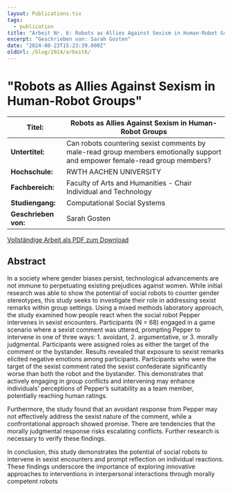 ```yaml
---
layout: Publications.tsx
tags:
  - publication
title: "Arbeit Nr. 6: Robots as Allies Against Sexism in Human-Robot Groups"
excerpt: "Geschrieben von: Sarah Gosten"
date: "2024-08-23T15:23:39.000Z"
oldUrl: /blog/2024/arbeit6/
---
```


# "Robots as Allies Against Sexism in Human-Robot Groups"

<table class="table table-striped">
<thead>
<tr>
<th><strong>Titel:</strong></th>
<th>Robots as Allies Against Sexism in Human-Robot Groups</th>
</tr>
</thead>
<tbody>
<tr>
<td><strong>Untertitel:</strong></td>
<td>Can robots countering sexist comments by male-read group members emotionally support and empower female-read group members?</td>
</tr>
<tr>
<td><strong>Hochschule:</strong></td>
<td>RWTH AACHEN UNIVERSITY</td>
</tr>
<tr>
<td><strong>Fachbereich:</strong></td>
<td>Faculty of Arts and Humanities - Chair Individual and Technology</td>
</tr>
<tr>
<td><strong>Studiengang:</strong></td>
<td>Computational Social Systems</td>
</tr>
<tr>
<td><strong>Geschrieben von:</strong></td>
<td>Sarah Gosten</td>
</tr>
</tbody>
</table>

[Vollständige Arbeit als PDF zum Download](/arbeiten/arbeit-6_robots-as-allies-against-sexism-in-human-robot-groups.pdf)

## Abstract

In a society where gender biases persist, technological advancements are not immune to perpetuating existing prejudices against women. While initial research was
able to show the potential of social robots to counter gender stereotypes, this study
seeks to investigate their role in addressing sexist remarks within group settings.
Using a mixed methods laboratory approach, the study examined how people react
when the social robot Pepper intervenes in sexist encounters. Participants (N = 68) engaged in a game scenario where a sexist comment was uttered, prompting
Pepper to intervene in one of three ways: 1. avoidant, 2. argumentative, or 3.
morally judgmental. Participants were assigned roles as either the target of the
comment or the bystander. Results revealed that exposure to sexist remarks elicited
negative emotions among participants. Participants who were the target of the
sexist comment rated the sexist confederate significantly worse than both the robot
and the bystander. This demonstrates that actively engaging in group conflicts and
intervening may enhance individuals’ perceptions of Pepper’s suitability as a team
member, potentially reaching human ratings.

Furthermore, the study found that an avoidant response from Pepper may not effectively address the sexist nature of the comment, while a confrontational approach
showed promise. There are tendencies that the morally judgmental response risks
escalating conflicts. Further research is necessary to verify these findings.

In conclusion, this study demonstrates the potential of social robots to intervene
in sexist encounters and prompt reflection on individual reactions. These findings
underscore the importance of exploring innovative approaches to interventions in
interpersonal interactions through morally competent robots
